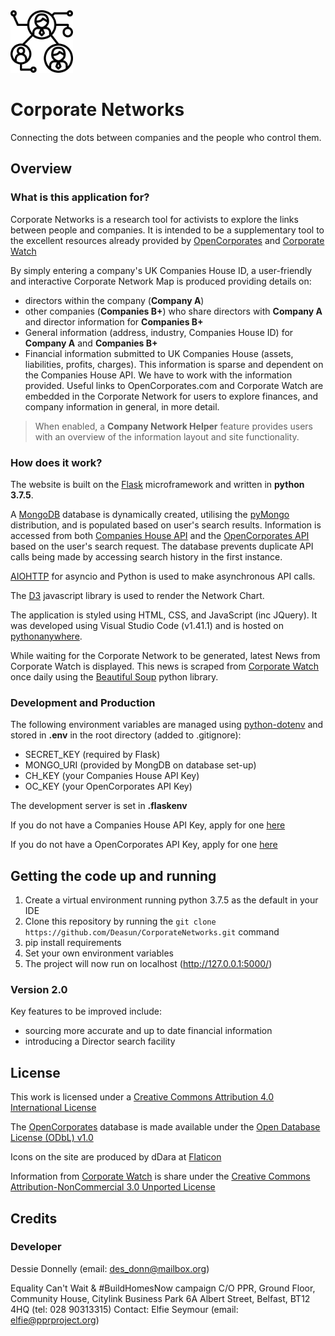 <img src='static/icons/network.png' width="100" height="100" title="Logo">

# Corporate Networks
Connecting the dots between companies and the people who control them.

## Overview

### What is this application for?
Corporate Networks is a research tool for activists to explore the links between people and companies. It is intended to be a supplementary tool to the excellent resources already provided by [OpenCorporates](https://opencorporates.com/) and [Corporate Watch](https://corporatewatch.org/) 

By simply entering a company's UK Companies House ID, a user-friendly and interactive Corporate Network Map is produced providing details on:
* directors within the company (**Company A**)
* other companies (**Companies B+**) who share directors with **Company A** and director information for **Companies B+**
* General information (address, industry, Companies House ID) for **Company A** and **Companies B+**
* Financial information submitted to UK Companies House (assets, liabilities, profits, charges). This information is sparse and dependent on the Companies House API. We have to work with the information provided. Useful links to OpenCorporates.com and Corporate Watch are embedded in the Corporate Network for users to explore finances, and company information in general, in more detail.

> When enabled, a **Company Network Helper** feature provides users with an overview of the information layout and site functionality. 

### How does it work?
The website is built on the [Flask](http://flask.palletsprojects.com/en/1.1.x/) microframework and written in **python 3.7.5**.

A [MongoDB](https://www.mongodb.com/) database is dynamically created, utilising the [pyMongo](https://api.mongodb.com/python/current/) distribution, and is populated based on user's search results. Information is accessed from both [Companies House API](https://developer.companieshouse.gov.uk/api/docs/) and the [OpenCorporates API](https://api.opencorporates.com/) based on the user's search request. The database prevents duplicate API calls being made by accessing search history in the first instance.

[AIOHTTP](https://aiohttp.readthedocs.io/en/stable/) for asyncio and Python is used to make asynchronous API calls.

The [D3](https://d3js.org/) javascript library is used to render the Network Chart. 

The application is styled using HTML, CSS, and JavaScript (inc JQuery). It was developed using Visual Studio Code (v1.41.1) and is hosted on [pythonanywhere](https://www.pythonanywhere.com).

While waiting for the Corporate Network to be generated, latest News from Corporate Watch is displayed. This news is scraped from [Corporate Watch](https://corporatewatch.org/) once daily using the [Beautiful Soup](https://www.crummy.com/software/BeautifulSoup/bs4/doc/) python library.

### Development and Production
The following environment variables are managed using [python-dotenv](https://github.com/theskumar/python-dotenv) and stored in **.env** in the root directory (added to .gitignore):

* SECRET_KEY (required by Flask)
* MONGO_URI (provided by MongDB on database set-up)
* CH_KEY (your Companies House API Key)
* OC_KEY (your OpenCorporates API Key)

The development server is set in **.flaskenv**

If you do not have a Companies House API Key, apply for one [here](https://developer.companieshouse.gov.uk/api/docs/index/gettingStarted.html#createaccount)

If you do not have a OpenCorporates API Key, apply for one [here](https://opencorporates.com/users/sign_in) 


## Getting the code up and running
1. Create a virtual environment running python 3.7.5 as the default in your IDE
2. Clone this repository by running the ```git clone https://github.com/Deasun/CorporateNetworks.git``` command 
3. pip install requirements
4. Set your own environment variables 
5. The project will now run on localhost (http://127.0.0.1:5000/)

### Version 2.0
Key features to be improved include:
* sourcing more accurate and up to date financial information
* introducing a Director search facility


## License
This work is licensed under a [Creative Commons Attribution 4.0 International License](https://creativecommons.org/licenses/by/4.0/legalcode)

The [OpenCorporates](https://opencorporates.com/) database is made available under the [Open Database License (ODbL) v1.0](https://www.opendatacommons.org/licenses/odbl/1.0/) 

Icons on the site are produced by dDara at [Flaticon](https://www.flaticon.com/authors/ddara)

Information from [Corporate Watch](https://corporatewatch.org/) is share under the [Creative Commons Attribution-NonCommercial 3.0 Unported License](https://creativecommons.org/licenses/by-nc/3.0/deed.en_GB)

## Credits

### Developer
Dessie Donnelly (email: des_donn@mailbox.org)

Equality Can't Wait & #BuildHomesNow campaign C/O PPR, Ground Floor, Community House, Citylink Business Park 6A Albert Street, Belfast, BT12 4HQ (tel: 028 90313315) Contact: Elfie Seymour (email: elfie@pprproject.org)

